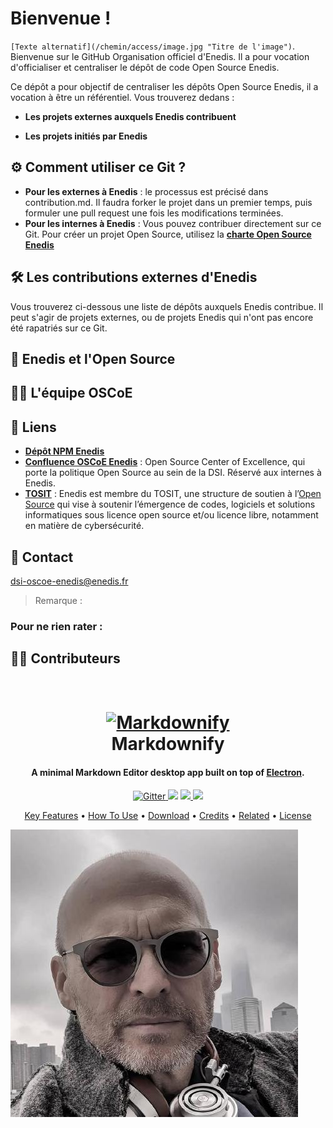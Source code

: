 # Bienvenue !

`[Texte alternatif](/chemin/access/image.jpg "Titre de l'image")`.
Bienvenue sur le GitHub Organisation officiel d'Enedis. Il a pour vocation d'officialiser et centraliser le dépôt de code Open Source Enedis.

Ce dépôt a pour objectif de centraliser les dépôts Open Source Enedis, il a vocation à être un référentiel. Vous trouverez dedans :

- **Les projets externes auxquels Enedis contribuent**

- **Les projets initiés par Enedis**

## ⚙️ Comment utiliser ce Git ?

- **Pour les externes à Enedis** : le processus est précisé dans contribution.md. Il faudra forker le projet dans un premier temps, puis formuler une pull request une fois les modifications terminées.
- **Pour les internes à Enedis** : Vous pouvez contribuer directement sur ce Git. Pour créer un projet Open Source, utilisez la [**charte Open Source Enedis**](https://goconfluence.enedis.fr/display/ASA/Charte+Open+Source)

## 🛠️ Les contributions externes d'Enedis
Vous trouverez ci-dessous une liste de dépôts auxquels Enedis contribue. Il peut s'agir de projets externes, ou de projets Enedis qui n'ont pas encore été rapatriés sur ce Git.

## 🎯 Enedis et l'Open Source

## 👊🏻 L'équipe OSCoE

## 🔗 Liens
- [**Dépôt NPM Enedis**](https://awesomeopensource.com/project/elangosundar/awesome-README-templates)
- [**Confluence OSCoE Enedis**](https://goconfluence.enedis.fr/display/ASA/OSCoE) : Open Source Center of Excellence, qui porte la politique Open Source au sein de la DSI. Réservé aux internes à Enedis.
- [**TOSIT**](https://tosit.fr/) : Enedis est membre du TOSIT, une structure de soutien à l’[Open Source](https://fr.wikipedia.org/wiki/Open_source) qui vise à soutenir l’émergence de codes, logiciels et solutions informatiques sous licence open source et/ou licence libre, notamment en matière de cybersécurité.
## 📧 Contact
[dsi-oscoe-enedis@enedis.fr](mailto:dsi-oscoe-enedis@enedis.fr)
> Remarque : 
### Pour ne rien rater :


## 👷‍♂️ Contributeurs


<h1 align="center">
  <br>
  <a href="http://www.amitmerchant.com/electron-markdownify"><img src="https://raw.githubusercontent.com/amitmerchant1990/electron-markdownify/master/app/img/markdownify.png" alt="Markdownify" width="200"></a>
  <br>
  Markdownify
  <br>
</h1>

<h4 align="center">A minimal Markdown Editor desktop app built on top of <a href="http://electron.atom.io" target="_blank">Electron</a>.</h4>

<p align="center">
  <a href="https://badge.fury.io/js/electron-markdownify">
    <img src="https://badge.fury.io/js/electron-markdownify.svg"
         alt="Gitter">
  </a>
  <a href="https://gitter.im/amitmerchant1990/electron-markdownify"><img src="https://badges.gitter.im/amitmerchant1990/electron-markdownify.svg"></a>
  <a href="https://saythanks.io/to/bullredeyes@gmail.com">
      <img src="https://img.shields.io/badge/SayThanks.io-%E2%98%BC-1EAEDB.svg">
  </a>
  <a href="https://www.paypal.me/AmitMerchant">
    <img src="https://img.shields.io/badge/$-donate-ff69b4.svg?maxAge=2592000&amp;style=flat">
  </a>
</p>

<p align="center">
  <a href="#key-features">Key Features</a> •
  <a href="#how-to-use">How To Use</a> •
  <a href="#download">Download</a> •
  <a href="#credits">Credits</a> •
  <a href="#related">Related</a> •
  <a href="#license">License</a>
</p>

![screenshot](https://github.com/BaptisteMarretEnedis/Repoquienvoit/blob/main/887639.jpg)







